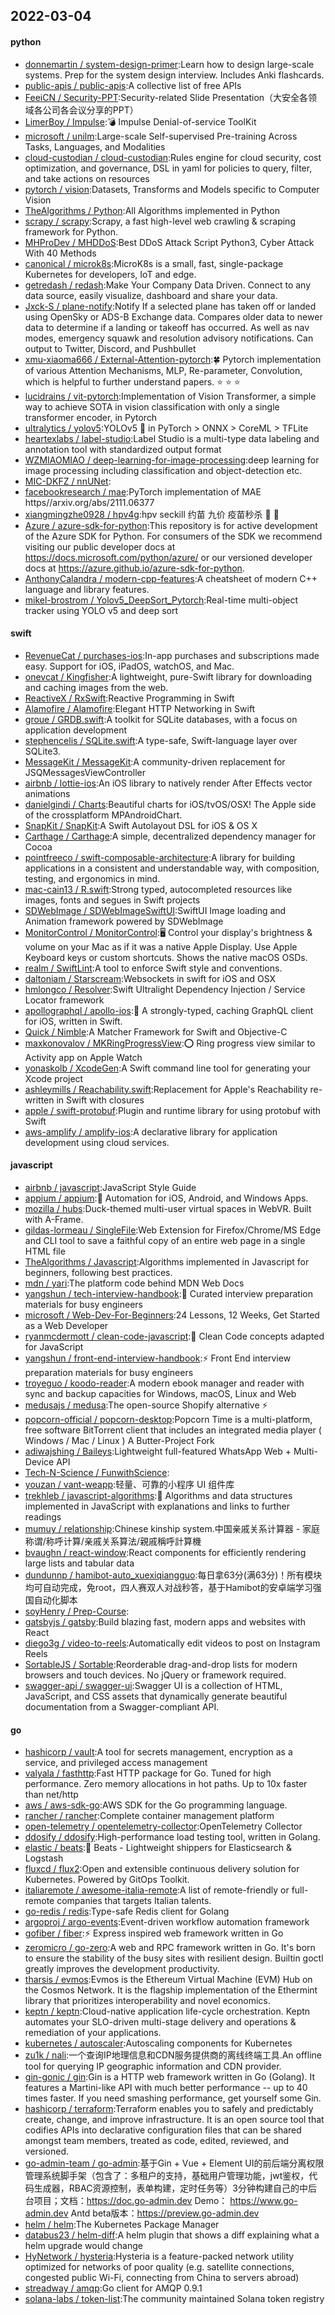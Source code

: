 ## 2022-03-04

#### python
* [donnemartin / system-design-primer](https://github.com/donnemartin/system-design-primer):Learn how to design large-scale systems. Prep for the system design interview. Includes Anki flashcards.
* [public-apis / public-apis](https://github.com/public-apis/public-apis):A collective list of free APIs
* [FeeiCN / Security-PPT](https://github.com/FeeiCN/Security-PPT):Security-related Slide Presentation（大安全各领域各公司各会议分享的PPT）
* [LimerBoy / Impulse](https://github.com/LimerBoy/Impulse):💣
Impulse Denial-of-service ToolKit
* [microsoft / unilm](https://github.com/microsoft/unilm):Large-scale Self-supervised Pre-training Across Tasks, Languages, and Modalities
* [cloud-custodian / cloud-custodian](https://github.com/cloud-custodian/cloud-custodian):Rules engine for cloud security, cost optimization, and governance, DSL in yaml for policies to query, filter, and take actions on resources
* [pytorch / vision](https://github.com/pytorch/vision):Datasets, Transforms and Models specific to Computer Vision
* [TheAlgorithms / Python](https://github.com/TheAlgorithms/Python):All Algorithms implemented in Python
* [scrapy / scrapy](https://github.com/scrapy/scrapy):Scrapy, a fast high-level web crawling & scraping framework for Python.
* [MHProDev / MHDDoS](https://github.com/MHProDev/MHDDoS):Best DDoS Attack Script Python3, Cyber Attack With 40 Methods
* [canonical / microk8s](https://github.com/canonical/microk8s):MicroK8s is a small, fast, single-package Kubernetes for developers, IoT and edge.
* [getredash / redash](https://github.com/getredash/redash):Make Your Company Data Driven. Connect to any data source, easily visualize, dashboard and share your data.
* [Jxck-S / plane-notify](https://github.com/Jxck-S/plane-notify):Notify If a selected plane has taken off or landed using OpenSky or ADS-B Exchange data. Compares older data to newer data to determine if a landing or takeoff has occurred. As well as nav modes, emergency squawk and resolution advisory notifications. Can output to Twitter, Discord, and Pushbullet
* [xmu-xiaoma666 / External-Attention-pytorch](https://github.com/xmu-xiaoma666/External-Attention-pytorch):🍀
Pytorch implementation of various Attention Mechanisms, MLP, Re-parameter, Convolution, which is helpful to further understand papers.
⭐
⭐
⭐
* [lucidrains / vit-pytorch](https://github.com/lucidrains/vit-pytorch):Implementation of Vision Transformer, a simple way to achieve SOTA in vision classification with only a single transformer encoder, in Pytorch
* [ultralytics / yolov5](https://github.com/ultralytics/yolov5):YOLOv5
🚀
in PyTorch > ONNX > CoreML > TFLite
* [heartexlabs / label-studio](https://github.com/heartexlabs/label-studio):Label Studio is a multi-type data labeling and annotation tool with standardized output format
* [WZMIAOMIAO / deep-learning-for-image-processing](https://github.com/WZMIAOMIAO/deep-learning-for-image-processing):deep learning for image processing including classification and object-detection etc.
* [MIC-DKFZ / nnUNet](https://github.com/MIC-DKFZ/nnUNet):
* [facebookresearch / mae](https://github.com/facebookresearch/mae):PyTorch implementation of MAE https//arxiv.org/abs/2111.06377
* [xiangmingzhe0928 / hpv4g](https://github.com/xiangmingzhe0928/hpv4g):hpv seckill 约苗 九价 疫苗秒杀
👧
💉
* [Azure / azure-sdk-for-python](https://github.com/Azure/azure-sdk-for-python):This repository is for active development of the Azure SDK for Python. For consumers of the SDK we recommend visiting our public developer docs at https://docs.microsoft.com/python/azure/ or our versioned developer docs at https://azure.github.io/azure-sdk-for-python.
* [AnthonyCalandra / modern-cpp-features](https://github.com/AnthonyCalandra/modern-cpp-features):A cheatsheet of modern C++ language and library features.
* [mikel-brostrom / Yolov5_DeepSort_Pytorch](https://github.com/mikel-brostrom/Yolov5_DeepSort_Pytorch):Real-time multi-object tracker using YOLO v5 and deep sort

#### swift
* [RevenueCat / purchases-ios](https://github.com/RevenueCat/purchases-ios):In-app purchases and subscriptions made easy. Support for iOS, iPadOS, watchOS, and Mac.
* [onevcat / Kingfisher](https://github.com/onevcat/Kingfisher):A lightweight, pure-Swift library for downloading and caching images from the web.
* [ReactiveX / RxSwift](https://github.com/ReactiveX/RxSwift):Reactive Programming in Swift
* [Alamofire / Alamofire](https://github.com/Alamofire/Alamofire):Elegant HTTP Networking in Swift
* [groue / GRDB.swift](https://github.com/groue/GRDB.swift):A toolkit for SQLite databases, with a focus on application development
* [stephencelis / SQLite.swift](https://github.com/stephencelis/SQLite.swift):A type-safe, Swift-language layer over SQLite3.
* [MessageKit / MessageKit](https://github.com/MessageKit/MessageKit):A community-driven replacement for JSQMessagesViewController
* [airbnb / lottie-ios](https://github.com/airbnb/lottie-ios):An iOS library to natively render After Effects vector animations
* [danielgindi / Charts](https://github.com/danielgindi/Charts):Beautiful charts for iOS/tvOS/OSX! The Apple side of the crossplatform MPAndroidChart.
* [SnapKit / SnapKit](https://github.com/SnapKit/SnapKit):A Swift Autolayout DSL for iOS & OS X
* [Carthage / Carthage](https://github.com/Carthage/Carthage):A simple, decentralized dependency manager for Cocoa
* [pointfreeco / swift-composable-architecture](https://github.com/pointfreeco/swift-composable-architecture):A library for building applications in a consistent and understandable way, with composition, testing, and ergonomics in mind.
* [mac-cain13 / R.swift](https://github.com/mac-cain13/R.swift):Strong typed, autocompleted resources like images, fonts and segues in Swift projects
* [SDWebImage / SDWebImageSwiftUI](https://github.com/SDWebImage/SDWebImageSwiftUI):SwiftUI Image loading and Animation framework powered by SDWebImage
* [MonitorControl / MonitorControl](https://github.com/MonitorControl/MonitorControl):🖥
Control your display's brightness & volume on your Mac as if it was a native Apple Display. Use Apple Keyboard keys or custom shortcuts. Shows the native macOS OSDs.
* [realm / SwiftLint](https://github.com/realm/SwiftLint):A tool to enforce Swift style and conventions.
* [daltoniam / Starscream](https://github.com/daltoniam/Starscream):Websockets in swift for iOS and OSX
* [hmlongco / Resolver](https://github.com/hmlongco/Resolver):Swift Ultralight Dependency Injection / Service Locator framework
* [apollographql / apollo-ios](https://github.com/apollographql/apollo-ios):📱
A strongly-typed, caching GraphQL client for iOS, written in Swift.
* [Quick / Nimble](https://github.com/Quick/Nimble):A Matcher Framework for Swift and Objective-C
* [maxkonovalov / MKRingProgressView](https://github.com/maxkonovalov/MKRingProgressView):⭕️
Ring progress view similar to Activity app on Apple Watch
* [yonaskolb / XcodeGen](https://github.com/yonaskolb/XcodeGen):A Swift command line tool for generating your Xcode project
* [ashleymills / Reachability.swift](https://github.com/ashleymills/Reachability.swift):Replacement for Apple's Reachability re-written in Swift with closures
* [apple / swift-protobuf](https://github.com/apple/swift-protobuf):Plugin and runtime library for using protobuf with Swift
* [aws-amplify / amplify-ios](https://github.com/aws-amplify/amplify-ios):A declarative library for application development using cloud services.

#### javascript
* [airbnb / javascript](https://github.com/airbnb/javascript):JavaScript Style Guide
* [appium / appium](https://github.com/appium/appium):📱
Automation for iOS, Android, and Windows Apps.
* [mozilla / hubs](https://github.com/mozilla/hubs):Duck-themed multi-user virtual spaces in WebVR. Built with A-Frame.
* [gildas-lormeau / SingleFile](https://github.com/gildas-lormeau/SingleFile):Web Extension for Firefox/Chrome/MS Edge and CLI tool to save a faithful copy of an entire web page in a single HTML file
* [TheAlgorithms / Javascript](https://github.com/TheAlgorithms/Javascript):Algorithms implemented in Javascript for beginners, following best practices.
* [mdn / yari](https://github.com/mdn/yari):The platform code behind MDN Web Docs
* [yangshun / tech-interview-handbook](https://github.com/yangshun/tech-interview-handbook):💯
Curated interview preparation materials for busy engineers
* [microsoft / Web-Dev-For-Beginners](https://github.com/microsoft/Web-Dev-For-Beginners):24 Lessons, 12 Weeks, Get Started as a Web Developer
* [ryanmcdermott / clean-code-javascript](https://github.com/ryanmcdermott/clean-code-javascript):🛁
Clean Code concepts adapted for JavaScript
* [yangshun / front-end-interview-handbook](https://github.com/yangshun/front-end-interview-handbook):⚡️
Front End interview preparation materials for busy engineers
* [troyeguo / koodo-reader](https://github.com/troyeguo/koodo-reader):A modern ebook manager and reader with sync and backup capacities for Windows, macOS, Linux and Web
* [medusajs / medusa](https://github.com/medusajs/medusa):The open-source Shopify alternative
⚡️
* [popcorn-official / popcorn-desktop](https://github.com/popcorn-official/popcorn-desktop):Popcorn Time is a multi-platform, free software BitTorrent client that includes an integrated media player ( Windows / Mac / Linux ) A Butter-Project Fork
* [adiwajshing / Baileys](https://github.com/adiwajshing/Baileys):Lightweight full-featured WhatsApp Web + Multi-Device API
* [Tech-N-Science / FunwithScience](https://github.com/Tech-N-Science/FunwithScience):
* [youzan / vant-weapp](https://github.com/youzan/vant-weapp):轻量、可靠的小程序 UI 组件库
* [trekhleb / javascript-algorithms](https://github.com/trekhleb/javascript-algorithms):📝
Algorithms and data structures implemented in JavaScript with explanations and links to further readings
* [mumuy / relationship](https://github.com/mumuy/relationship):Chinese kinship system.中国亲戚关系计算器 - 家庭称谓/称呼计算/亲戚关系算法/親戚稱呼計算機
* [bvaughn / react-window](https://github.com/bvaughn/react-window):React components for efficiently rendering large lists and tabular data
* [dundunnp / hamibot-auto_xuexiqiangguo](https://github.com/dundunnp/hamibot-auto_xuexiqiangguo):每日拿63分(满63分)！所有模块均可自动完成，免root，四人赛双人对战秒答，基于Hamibot的安卓端学习强国自动化脚本
* [soyHenry / Prep-Course](https://github.com/soyHenry/Prep-Course):
* [gatsbyjs / gatsby](https://github.com/gatsbyjs/gatsby):Build blazing fast, modern apps and websites with React
* [diego3g / video-to-reels](https://github.com/diego3g/video-to-reels):Automatically edit videos to post on Instagram Reels
* [SortableJS / Sortable](https://github.com/SortableJS/Sortable):Reorderable drag-and-drop lists for modern browsers and touch devices. No jQuery or framework required.
* [swagger-api / swagger-ui](https://github.com/swagger-api/swagger-ui):Swagger UI is a collection of HTML, JavaScript, and CSS assets that dynamically generate beautiful documentation from a Swagger-compliant API.

#### go
* [hashicorp / vault](https://github.com/hashicorp/vault):A tool for secrets management, encryption as a service, and privileged access management
* [valyala / fasthttp](https://github.com/valyala/fasthttp):Fast HTTP package for Go. Tuned for high performance. Zero memory allocations in hot paths. Up to 10x faster than net/http
* [aws / aws-sdk-go](https://github.com/aws/aws-sdk-go):AWS SDK for the Go programming language.
* [rancher / rancher](https://github.com/rancher/rancher):Complete container management platform
* [open-telemetry / opentelemetry-collector](https://github.com/open-telemetry/opentelemetry-collector):OpenTelemetry Collector
* [ddosify / ddosify](https://github.com/ddosify/ddosify):High-performance load testing tool, written in Golang.
* [elastic / beats](https://github.com/elastic/beats):🐠
Beats - Lightweight shippers for Elasticsearch & Logstash
* [fluxcd / flux2](https://github.com/fluxcd/flux2):Open and extensible continuous delivery solution for Kubernetes. Powered by GitOps Toolkit.
* [italiaremote / awesome-italia-remote](https://github.com/italiaremote/awesome-italia-remote):A list of remote-friendly or full-remote companies that targets Italian talents.
* [go-redis / redis](https://github.com/go-redis/redis):Type-safe Redis client for Golang
* [argoproj / argo-events](https://github.com/argoproj/argo-events):Event-driven workflow automation framework
* [gofiber / fiber](https://github.com/gofiber/fiber):⚡️
Express inspired web framework written in Go
* [zeromicro / go-zero](https://github.com/zeromicro/go-zero):A web and RPC framework written in Go. It's born to ensure the stability of the busy sites with resilient design. Builtin goctl greatly improves the development productivity.
* [tharsis / evmos](https://github.com/tharsis/evmos):Evmos is the Ethereum Virtual Machine (EVM) Hub on the Cosmos Network. It is the flagship implementation of the Ethermint library that prioritizes interoperability and novel economics.
* [keptn / keptn](https://github.com/keptn/keptn):Cloud-native application life-cycle orchestration. Keptn automates your SLO-driven multi-stage delivery and operations & remediation of your applications.
* [kubernetes / autoscaler](https://github.com/kubernetes/autoscaler):Autoscaling components for Kubernetes
* [zu1k / nali](https://github.com/zu1k/nali):一个查询IP地理信息和CDN服务提供商的离线终端工具.An offline tool for querying IP geographic information and CDN provider.
* [gin-gonic / gin](https://github.com/gin-gonic/gin):Gin is a HTTP web framework written in Go (Golang). It features a Martini-like API with much better performance -- up to 40 times faster. If you need smashing performance, get yourself some Gin.
* [hashicorp / terraform](https://github.com/hashicorp/terraform):Terraform enables you to safely and predictably create, change, and improve infrastructure. It is an open source tool that codifies APIs into declarative configuration files that can be shared amongst team members, treated as code, edited, reviewed, and versioned.
* [go-admin-team / go-admin](https://github.com/go-admin-team/go-admin):基于Gin + Vue + Element UI的前后端分离权限管理系统脚手架（包含了：多租户的支持，基础用户管理功能，jwt鉴权，代码生成器，RBAC资源控制，表单构建，定时任务等）3分钟构建自己的中后台项目；文档：https://doc.go-admin.dev Demo： https://www.go-admin.dev Antd beta版本：https://preview.go-admin.dev
* [helm / helm](https://github.com/helm/helm):The Kubernetes Package Manager
* [databus23 / helm-diff](https://github.com/databus23/helm-diff):A helm plugin that shows a diff explaining what a helm upgrade would change
* [HyNetwork / hysteria](https://github.com/HyNetwork/hysteria):Hysteria is a feature-packed network utility optimized for networks of poor quality (e.g. satellite connections, congested public Wi-Fi, connecting from China to servers abroad)
* [streadway / amqp](https://github.com/streadway/amqp):Go client for AMQP 0.9.1
* [solana-labs / token-list](https://github.com/solana-labs/token-list):The community maintained Solana token registry
